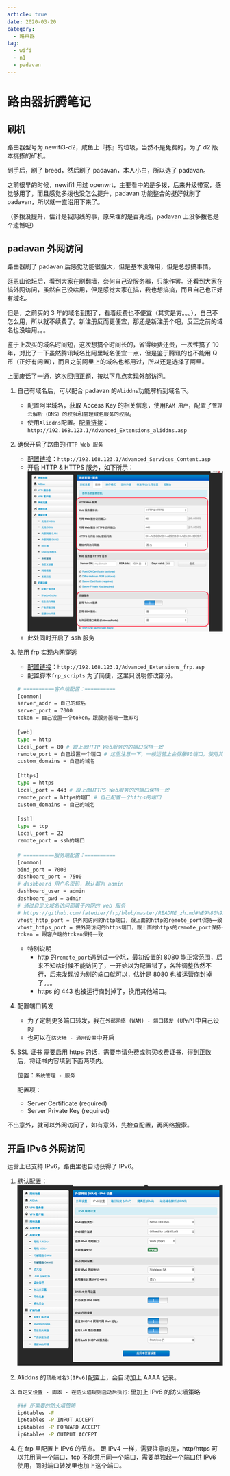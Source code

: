 ```yaml
---
article: true
date: 2020-03-20
category:
  - 路由器
tag:
  - wifi
  - n1
  - padavan
---
```


# 路由器折腾笔记

## 刷机

路由器型号为 newifi3-d2，咸鱼上『拣』的垃圾，当然不是免费的，为了 d2 版本挑拣的矿机。

到手后，刷了 breed，然后刷了 padavan，本人小白，所以选了 padavan。

之前很早的时候，newifi1 用过 openwrt，主要看中的是多拨，后来升级带宽，感觉够用了，而且感觉多拨也没怎么提升，padavan 功能整合的挺好就刷了 padavan，所以就一直沿用下来了。

（多拨没提升，估计是我网线的事，原来埋的是百兆线，padavan 上没多拨也是个遗憾吧）

## padavan 外网访问

路由器刷了 padavan 后感觉功能很强大，但是基本没啥用，但是总想搞事情。

逛恩山论坛后，看到大家在刷翻墙，奈何自己没服务器，只能作罢。还看到大家在搞外网访问，虽然自己没啥用，但是感觉大家在搞，我也想搞搞，而且自己也正好有域名。

但是，之前买的 3 年的域名到期了，看着续费也不便宜（其实是穷。。。），自己不怎么用，所以就不续费了。新注册反而更便宜，那还是新注册个吧，反正之前的域名也没啥用。。。

鉴于上次买的域名时间短，这次想搞个时间长的，省得续费还贵，一次性搞了 10 年，对比了一下虽然腾讯域名比阿里域名便宜一点，但是鉴于腾讯的也不能用 Q 币（正好有闲置），而且之前阿里上的域名也都用过，所以还是选择了阿里。

上面废话了一通，这次回归正题，按以下几点实现外部访问。

1. 自己有域名后，可以配合 padavan 的`Aliddns`功能解析到域名下。
   - 配置阿里域名，获取 Access Key 的相关信息，使用`RAM 用户`，配置了`管理云解析（DNS）的权限`和`管理域名服务的权限`。
   - 使用`Aliddns`配置。[配置链接](http://192.168.123.1/Advanced_Extensions_aliddns.asp)：`http://192.168.123.1/Advanced_Extensions_aliddns.asp`
2. 确保开启了路由的`HTTP Web 服务`
   - [配置链接](http://192.168.123.1/Advanced_Services_Content.asp)：`http://192.168.123.1/Advanced_Services_Content.asp`
   - 开启 HTTP & HTTPS 服务，如下所示：
     ![开启HTTP & HTTPS](./images/http-https-ssh.png)
   - 此处同时开启了 ssh 服务
3. 使用 frp 实现内网穿透

   - [配置链接](http://192.168.123.1/Advanced_Extensions_frp.asp)：`http://192.168.123.1/Advanced_Extensions_frp.asp`
   - 配置脚本`frp_scripts`
     为了简便，这里只说明修改部分。

   ```bash
   # ==========客户端配置：==========
   [common]
   server_addr = 自己的域名
   server_port = 7000
   token = 自己设置一个token，跟服务器端一致即可

   [web]
   type = http
   local_port = 80 # 跟上面HTTP Web服务的的端口保持一致
   remote_port = 自己设置一个端口 # 这里注意一下，一般运营上会屏蔽80端口，使用其他端口。
   custom_domains = 自己的域名

   [https]
   type = https
   local_port = 443 # 跟上面HTTPS Web服务的的端口保持一致
   remote_port = https的端口 # 自己配置一个https的端口
   custom_domains = 自己的域名

   [ssh]
   type = tcp
   local_port = 22
   remote_port = ssh的端口

   # ==========服务端配置：==========
   [common]
   bind_port = 7000
   dashboard_port = 7500
   # dashboard 用户名密码，默认都为 admin
   dashboard_user = admin
   dashboard_pwd = admin
   # 通过自定义域名访问部署于内网的 web 服务
   # https://github.com/fatedier/frp/blob/master/README_zh.md#%E9%80%9A%E8%BF%87%E8%87%AA%E5%AE%9A%E4%B9%89%E5%9F%9F%E5%90%8D%E8%AE%BF%E9%97%AE%E9%83%A8%E7%BD%B2%E4%BA%8E%E5%86%85%E7%BD%91%E7%9A%84-web-%E6%9C%8D%E5%8A%A1
   vhost_http_port = 供外网访问的http端口，跟上面的http的remote_port保持一致
   vhost_https_port = 供外网访问的https端口，跟上面的https的remote_port保持一致
   token = 跟客户端的token保持一致
   ```

   - 特别说明
     - http 的`remote_port`遇到过一个坑，最初设置的 8080 能正常范围，后来不知啥时候不能访问了，一开始以为配置错了，各种调整依然不行，后来发现设为别的端口就可以，估计是 8080 也被运营商封掉了。。。
     - https 的 443 也被运行商封掉了，换用其他端口。

4. 配置端口转发
   - 为了定制更多端口转发，我在`外部网络 (WAN) - 端口转发 (UPnP)`中自己设的
   - 也可以在`防火墙 - 通用设置`中开启
5. SSL 证书
   需要启用 https 的话，需要申请免费或购买收费证书，得到正数后，将证书内容填到下面两项内。

   位置：`系统管理 - 服务`

   配置项：

   - Server Certificate (required)
   - Server Private Key (required)

不出意外，就可以外网访问了，如有意外，先检查配置，再网络搜索。

## 开启 IPv6 外网访问

运营上已支持 IPv6，路由里也自动获得了 IPv6。

1. 默认配置：
   ![IPv6配置](./images/ipv6-settings.png)
2. Aliddns 的`顶级域名3[IPv6]`配置上，会自动加上 AAAA 记录。
3. `自定义设置 - 脚本 - 在防火墙规则启动后执行:`里加上 IPv6 的防火墙策略

   ```bash
   ### 所需要的防火墙策略
   ip6tables -F
   ip6tables -P INPUT ACCEPT
   ip6tables -P FORWARD ACCEPT
   ip6tables -P OUTPUT ACCEPT
   ```

4. 在 frp 里配置上 IPv6 的节点。
   跟 IPv4 一样，需要注意的是，http/https 可以共用同一个端口，tcp 不能共用同一个端口，需要单独起一个端口供 IPv6 使用，同时端口转发里也加上这个端口。
